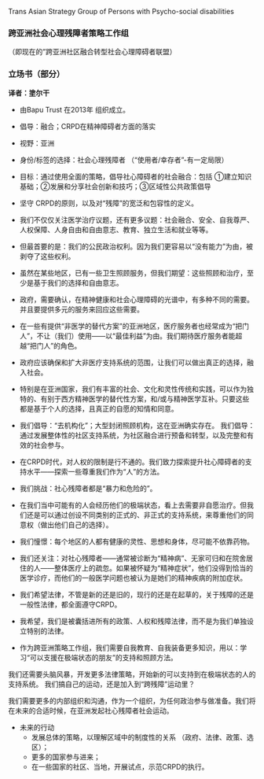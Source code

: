 
Trans Asian Strategy Group of Persons with Psycho-social disabilities

### 跨亚洲社会心理残障者策略工作组
（即现在的”跨亚洲社区融合转型社会心理障碍者联盟）

### 立场书（部分）

**译者：塗尔干**  


- 由Bapu Trust 在2013年 组织成立。


- 倡导：融合；CRPD在精神障碍者方面的落实


- 视野：亚洲

- 身份/标签的选择：社会心理残障者 （“使用者/幸存者”-有一定局限）

- 目标：通过使用全面的策略，倡导社心障碍者的社会融合：包括 ①建立知识基础；②发展和分享社会创新和技巧；③区域性公共政策倡导

- 坚守 CRPD的原则，以及对“残障”的宽泛和包容性的定义。

<!--more-->

- 我们不仅仅关注医学治疗议题，还有更多议题：社会融合、安全、自我尊严、人权保障、人身自由和自由意志、教育、独立生活和就业等等。

- 但最首要的是：我们的公民政治权利。因为我们更容易以“没有能力”为由，被剥夺了这些权利。

- 虽然在某些地区，已有一些卫生照顾服务，但我们期望：这些照顾和治疗，至少是基于我们的选择和自由意志。

- 政府，需要确认，在精神健康和社会心理障碍的光谱中，有多种不同的需要。并且要提供多元的服务来回应这些需要。

- 在一些有提供“非医学的替代方案”的亚洲地区，医疗服务者也经常成为“把门人”，不让（我们）使用——以“最佳利益”为由。我们期待医疗服务者能超越“把门人”的角色。

- 政府应该确保和扩大非医疗支持系统的范围，让我们可以做出真正的选择，融入社会。

- 特别是在亚洲国家，我们有丰富的社会、文化和灵性传统和实践，可以作为独特的、有别于西方精神医学的替代性方案，和/或与精神医学互补。只要这些都是基于个人的选择，且真正的自愿的知情和同意。

- 我们倡导：“去机构化”；大型封闭照顾机构，这在亚洲确实存在。 我们倡导：通过发展整体性的社区支持系统，为社区融合进行预备和转型，以及完整和有效的社会参与。

- 在CRPD时代，对人权的限制是行不通的。我们致力探索提升社心障碍者的支持水平——探索一些尊重我们作为“人”的方法。

- 我们挑战：社心残障者都是“暴力和危险的”。

- 在我们当中可能有的人会经历他们的极端状态，看上去需要非自愿治疗。但我们还是可以通过创设不同类别的正式的、非正式的支持系统，来尊重他们的同意权（做出他们自己的选择）。

- 我们憧憬：每个地区的人都有健康的灵性、思想和身体，尽可能不依靠药物。

- 我们还关注：对社心残障者——通常被诊断为“精神病”、无家可归和在院舍居住的人——整体医疗上的疏忽。如果被怀疑为“精神症状”，他们没得到恰当的医学诊疗，而他们的一般医学问题也被认为是她们的精神疾病的附加症状。

- 我们希望法律，不管是新的还是旧的，现行的还是在起草的，关于残障的还是一般性法律，都全面遵守CRPD。

- 我希望，我们是被囊括进所有的政策、人权和残障法律，而不是为我们单独设立特别的法律。


- 作为跨亚洲策略工作组，我们需要自我教育、自我装备更多知识，用以：学习“可以支援在极端状态的朋友”的支持和照顾方法。

我们还需要头脑风暴，开发更多法律策略，开始新的可以支持到在极端状态的人的支持系统。
我们搞自己的运动，还是加入到“跨残障”运动里？


我们需要更多的内部组织和沟通，作为一个组织，为任何政治参与做准备。我们将在未来的合适时候，在亚洲发起社心残障者社会运动。


- 未来的行动
	- 发展总体的策略，以理解区域中的制度性的关系 （政府、法律、政策、选区）；
	- 更多的国家参与进来；
	- 在一些国家的社区、当地，开展试点，示范CRPD的执行。

